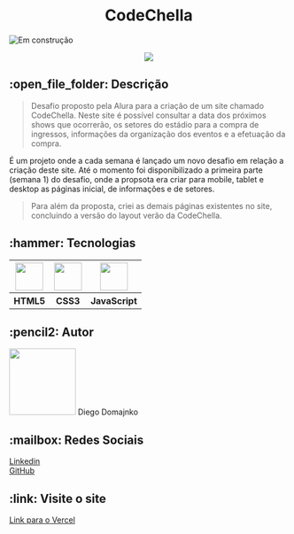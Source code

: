 <h1 align="center">CodeChella</h1>

![Em construção](https://img.shields.io/badge/STATUS-Em%20constru%C3%A7%C3%A3o-orange)

<div align="center">
  <img src="https://user-images.githubusercontent.com/120414128/221891058-b5186703-895c-4783-8d33-0e806d6af944.png#vitrinedev">
</div>

<h2>:open_file_folder: Descrição</h2>

> Desafio proposto pela Alura para a criação de um site chamado CodeChella. Neste site é possível consultar a data dos próximos shows que ocorrerão, os setores do estádio para a compra de ingressos, informações da organização dos eventos e a efetuação da compra.

É um projeto onde a cada semana é lançado um novo desafio em relação a criação deste site. Até o momento foi disponibilizado a primeira parte (semana 1) do desafio, onde a propsota era criar para mobile, tablet e desktop as páginas inicial, de informações e de setores. 

> Para além da proposta, criei as demais páginas existentes no site, concluindo a versão do layout verão da CodeChella.

<h2>:hammer: Tecnologias</h2>

<table>
  <tr>
    <th>
      <a href="https://developer.mozilla.org/pt-BR/docs/Web/HTML"><img src="https://cdn.jsdelivr.net/gh/devicons/devicon/icons/html5/html5-original-wordmark.svg" width="50px" height="50px"/></a>
    </th>
    <th>
      <a href="https://developer.mozilla.org/pt-BR/docs/Web/CSS"><img src="https://cdn.jsdelivr.net/gh/devicons/devicon/icons/css3/css3-original-wordmark.svg" width="50px" height="50px"/></a>
    </th>
    <th>
      <a href="https://developer.mozilla.org/pt-BR/docs/Web/JavaScript"><img src="https://cdn.jsdelivr.net/gh/devicons/devicon/icons/javascript/javascript-original.svg" width="50px" height="50px"/></a>
    </th>
  </tr>
  <tr>
    <th>HTML5</th>
    <th>CSS3</th>
    <th>JavaScript</th>
  </tr>
</table>

<h2>:pencil2: Autor</h2>
<img src="https://avatars.githubusercontent.com/u/120414128?v=4" width=120px>
Diego Domajnko
  
<h2>:mailbox: Redes Sociais</h2>
<p><a href="https://www.linkedin.com/in/diego-domajnko/">Linkedin</a>
<br>
<a href="https://github.com/diego-domajnko">GitHub</a></p>

<h2>:link: Visite o site</h2>
<a href="https://code-chella-xi.vercel.app/index.html">Link para o Vercel</a>
